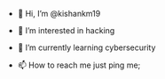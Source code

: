 - 👋 Hi, I’m @kishankm19
- 👀 I’m interested in hacking
- 🌱 I’m currently learning cybersecurity

- 📫 How to reach me just ping me;

<!---
kishankm19/kishankm19 is a ✨ special ✨ repository because its `README.md` (this file) appears on your GitHub profile.
You can click the Preview link to take a look at your changes.
--->
